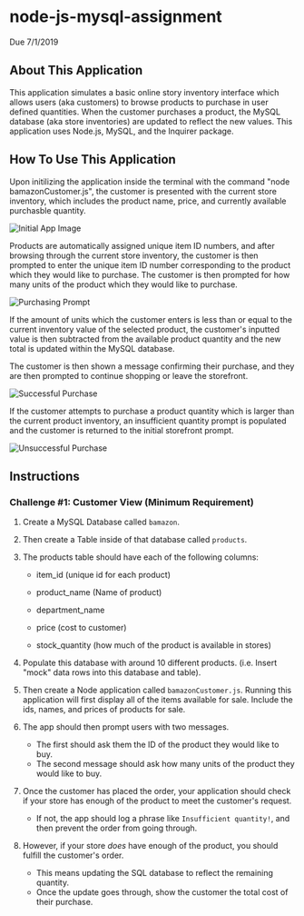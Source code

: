 # node-js-mysql-assignment
Due 7/1/2019


## About This Application

This application simulates a basic online story inventory interface which allows users (aka customers) to browse products to purchase in user defined quantities. When the customer purchases a product, the MySQL database (aka store inventories) are updated to reflect the new values. This application uses Node.js, MySQL, and the Inquirer package.

## How To Use This Application

Upon initilizing the application inside the terminal with the command "node bamazonCustomer.js", the customer is presented with the current store inventory, which includes the product name, price, and currently available purchasble quantity.

![Initial App Image](https://imgur.com/loDWagV)

Products are automatically assigned unique item ID numbers, and after browsing through the current store inventory, the customer is then prompted to enter the unique item ID number corresponding to the product which they would like to purchase. The customer is then prompted for how many units of the product which they would like to purchase.

![Purchasing Prompt](https://imgur.com/tIwdAhg)

If the amount of units which the customer enters is less than or equal to the current inventory value of the selected product, the customer's inputted value is then subtracted from the available product quantity and the new total is updated within the MySQL database.

The customer is then shown a message confirming their purchase, and they are then prompted to continue shopping or leave the storefront.

![Successful Purchase](https://imgur.com/THDQ4HH)

If the customer attempts to purchase a product quantity which is larger than the current product inventory, an insufficient quantity prompt is populated and the customer is returned to the initial storefront prompt.

![Unsuccessful Purchase](https://imgur.com/ofWmey3)


## Instructions

### Challenge #1: Customer View (Minimum Requirement)

1. Create a MySQL Database called `bamazon`.

2. Then create a Table inside of that database called `products`.

3. The products table should have each of the following columns:

   * item_id (unique id for each product)

   * product_name (Name of product)

   * department_name

   * price (cost to customer)

   * stock_quantity (how much of the product is available in stores)

4. Populate this database with around 10 different products. (i.e. Insert "mock" data rows into this database and table).

5. Then create a Node application called `bamazonCustomer.js`. Running this application will first display all of the items available for sale. Include the ids, names, and prices of products for sale.

6. The app should then prompt users with two messages.

   * The first should ask them the ID of the product they would like to buy.
   * The second message should ask how many units of the product they would like to buy.

7. Once the customer has placed the order, your application should check if your store has enough of the product to meet the customer's request.

   * If not, the app should log a phrase like `Insufficient quantity!`, and then prevent the order from going through.

8. However, if your store _does_ have enough of the product, you should fulfill the customer's order.
   * This means updating the SQL database to reflect the remaining quantity.
   * Once the update goes through, show the customer the total cost of their purchase.
